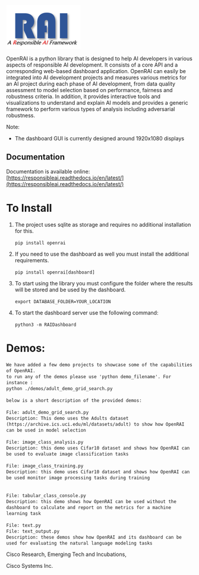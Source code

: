  


![](https://raw.githubusercontent.com/cisco-open/ResponsibleAI/main/docs/images/rai_logo_blue3.png)

OpenRAI is a python library that is designed to help AI developers in various aspects of responsible AI development. It consists of a core API and a corresponding web-based dashboard application. OpenRAI can easily be integrated into AI development projects and measures various metrics for an AI project during each phase of AI development, from data quality assessment to model selection based on performance, fairness and robustness criteria. In addition, it provides interactive tools and visualizations to understand and explain AI models and provides a generic framework to perform various types of analysis including adversarial robustness.  

Note: 
 - The dashboard GUI is currently designed around 1920x1080 displays 



## Documentation

Documentation is available online: [https://responsibleai.readthedocs.io/en/latest/](https://responsibleai.readthedocs.io/en/latest/)

# To Install
1) The project uses sqlite as storage and requires no additional
   installation for this.

    ``pip install openrai``

2) If you need to use the dashboard as well you must install the additional requirements.

    ``pip install openrai[dashboard]``

3) To start using the library you must configure the folder where the results will be stored and be used by the dashboard.

    ``export DATABASE_FOLDER=YOUR_LOCATION``

4) To start the dashboard server use the following command:

    ``python3 -m RAIDashboard``

# Demos:
    We have added a few demo projects to showcase some of the capabilities of OpenRAI.
    to run any of the demos please use 'python demo_filename'. For instance : 
    python ./demos/adult_demo_grid_search.py

    below is a short description of the provided demos:

    File: adult_demo_grid_search.py 
    Description: This demo uses the Adults dataset (https://archive.ics.uci.edu/ml/datasets/adult) to show how OpenRAI can be used in model selection

    File: image_class_analysis.py 
    Description: this demo uses Cifar10 dataset and shows how OpenRAI can be used to evaluate image classification tasks
    
    File: image_class_training.py 
    Description: this demo uses Cifar10 dataset and shows how OpenRAI can be used monitor image processing tasks during training
    
    
    File: tabular_class_console.py 
    Description: this demo shows how OpenRAI can be used without the dashboard to calculate and report on the metrics for a machine learning task
    
    File: text.py 
    File: text_output.py 
    Description: these demos show how OpenRAI and its dashboard can be used for evaluating the natural language modeling tasks
    
     

 
Cisco Research, Emerging Tech and Incubations,

Cisco Systems Inc. 
